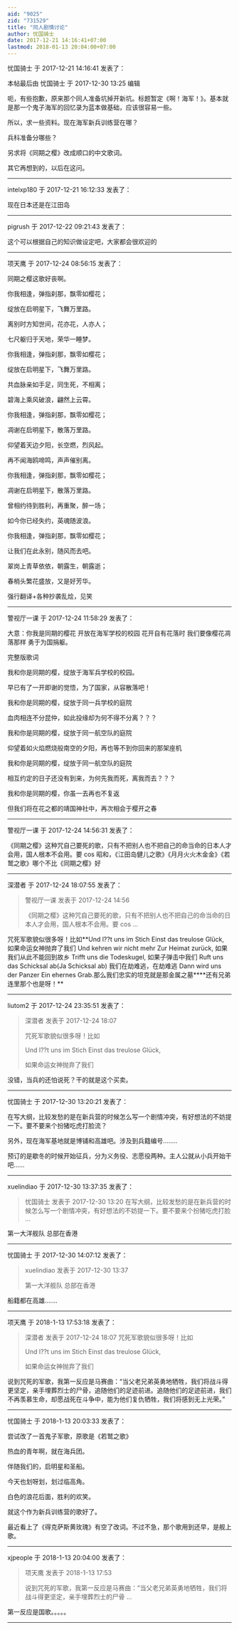 ```yaml
---
aid: "9025"
zid: "731529"
title: "同人剧情讨论"
author: 忧国骑士
date: 2017-12-21 14:16:41+07:00
lastmod: 2018-01-13 20:04:00+07:00
---
```


忧国骑士 于 2017-12-21 14:16:41 发表了：

本帖最后由 忧国骑士 于 2017-12-30 13:25 编辑

呃，有些抱歉，原来那个同人准备坑掉开新坑。标题暂定《啊！海军！》。基本就是那一个鬼子海军的回忆录为蓝本做基础，应该很容易一些。

所以，求一些资料。现在海军新兵训练营在哪？

兵科准备分哪些？

另求将《同期之樱》改成顺口的中文歌词。

其它再想到的，以后在这问。

---

intelxp180 于 2017-12-21 16:12:33 发表了：

现在日本还是在江田岛

---

pigrush 于 2017-12-22 09:21:43 发表了：

这个可以根据自己的知识做设定吧，大家都会很欢迎的

---

项天鹰 于 2017-12-24 08:56:15 发表了：

同期之樱这歌好丧啊。

你我相逢，弹指刹那，飘零如樱花；

绽放在启明星下，飞舞万里路。

离别时方知世间，花亦花，人亦人；

七尺躯归于天地，荣华一睡梦。

你我相逢，弹指刹那，飘零如樱花；

绽放在启明星下，飞舞万里路。

共血脉亲如手足，同生死，不相离；

碧海上乘风破浪，翩然上云霄。

你我相逢，弹指刹那，飘零如樱花；

凋谢在启明星下，散落万里路。

仰望着天边夕阳，长空燃，烈风起。

再不闻海鸥啼鸣，声声催别离。

你我相逢，弹指刹那，飘零如樱花；

凋谢在启明星下，散落万里路。

曾相约待到胜利，再重聚，醉一场；

如今你已经失约，英魂随波浪。

你我相逢，弹指刹那，飘零如樱花；

让我们在此永别，随风而去吧。

翠岗上青草依依，朝露生，朝露逝；

春梢头繁花盛放，又是好芳华。

强行翻译+各种抄袭乱烩，见笑

---

警视厅一课 于 2017-12-24 11:58:29 发表了：

大意：你我是同期的樱花 开放在海军学校的校园 花开自有花落时 我们要像樱花凋落那样 勇于为国捐躯。

完整版歌词

我和你是同期的樱，绽放于海军兵学校的校园。

早已有了一开即谢的觉悟，为了国家，从容散落吧！

我和你是同期的樱，绽放于同一兵学校的庭院

血肉相连不分昆仲，如此投缘却为何不得不分离？？？

我和你是同期的樱，绽放于同一航空队的庭院

仰望着如火焰燃烧般南空的夕阳，再也等不到你回来的那架座机

我和你是同期的樱，绽放于同一航空队的庭院

相互约定的日子还没有到来，为何先我而死，离我而去？？？

我和你是同期的樱，你虽一去再也不复返

但我们将在花之都的靖国神社中，再次相会于樱开之春

---

警视厅一课 于 2017-12-24 14:56:31 发表了：

《同期之樱》这种咒自己要死的歌，只有不把别人也不把自己的命当命的日本人才会用，国人根本不会用。要 cos 昭和，《江田岛健儿之歌》《月月火火木金金》《若鹫之歌》哪个不比《同期之樱》好

---

深潜者 于 2017-12-24 18:07:55 发表了：

> 警视厅一课 发表于 2017-12-24 14:56
>
> 《同期之樱》这种咒自己要死的歌，只有不把别人也不把自己的命当命的日本人才会用，国人根本不会用。要 cos ...

咒死军歌貌似很多呀！比如**Und l??t uns im Stich Einst das treulose Glück, 如果命运女神抛弃了我们 Und kehren wir nicht mehr Zur Heimat zurück, 如果我们从此不能回到故乡 Trifft uns die Todeskugel, 如果子弹击中我们 Ruft uns das Schicksal ab(Ja Schicksal ab) 我们在劫难逃，在劫难逃 Dann wird uns der Panzer Ein ehernes Grab.那么我们忠实的坦克就是那金属之墓\*\***还有兄弟连里那个也是呀！\*\*

---

liutom2 于 2017-12-24 23:35:51 发表了：

> 深潜者 发表于 2017-12-24 18:07
>
> 咒死军歌貌似很多呀！比如
>
> Und l??t uns im Stich Einst das treulose Glück,
>
> 如果命运女神抛弃了我们

没错，当兵的还怕说死？干的就是这个买卖。

---

忧国骑士 于 2017-12-30 13:20:21 发表了：

在写大纲，比较发愁的是在新兵营的时候怎么写一个剧情冲突，有好想法的不妨提一下。要不要来个扮猪吃虎打脸流？

另外，现在海军基地就是博铺和高雄吧。涉及到兵籍编号........

预订的是歇冬的时候开始征兵，分为义务役、志愿役两种。主人公就从小兵开始干吧......

---

xuelindiao 于 2017-12-30 13:37:35 发表了：

> 忧国骑士 发表于 2017-12-30 13:20 在写大纲，比较发愁的是在新兵营的时候怎么写一个剧情冲突，有好想法的不妨提一下。要不要来个扮猪吃虎打脸 ...

第一大洋舰队 总部在香港

---

忧国骑士 于 2017-12-30 14:07:12 发表了：

> xuelindiao 发表于 2017-12-30 13:37
>
> 第一大洋舰队 总部在香港

船籍都在高雄.......

---

项天鹰 于 2018-1-13 17:53:18 发表了：

> 深潜者 发表于 2017-12-24 18:07 咒死军歌貌似很多呀！比如
>
> Und l??t uns im Stich Einst das treulose Glück,
>
> 如果命运女神抛弃了我们

说到咒死的军歌，我第一反应是马赛曲：“当父老兄弟英勇地牺牲，我们将战斗得更坚定，亲手埋葬烈士的尸骨，追随他们的足迹前进。追随他们的足迹前进，我们不再羡慕生命，却愿战死在斗争中，能为他们复仇牺牲，我们将感到无上光荣。”

---

忧国骑士 于 2018-1-13 20:03:33 发表了：

尝试改了一首鬼子军歌，原歌是《若鹫之歌》

热血的青年啊，就在海兵团。

伴随我们的，启明星和圣船。

今天也划呀划，划过临高角。

白色的浪花后面，胜利的欢笑。

就这个作为新兵训练营的歌好了。

最近看上了《得克萨斯黄玫瑰》有空了改词。不过不急，那个歌用到还早，是舰上歌。

---

xjpeople 于 2018-1-13 20:04:00 发表了：

> 项天鹰 发表于 2018-1-13 17:53
>
> 说到咒死的军歌，我第一反应是马赛曲：“当父老兄弟英勇地牺牲，我们将战斗得更坚定，亲手埋葬烈士的尸骨 ...

第一反应是国歌。。。。。

---
